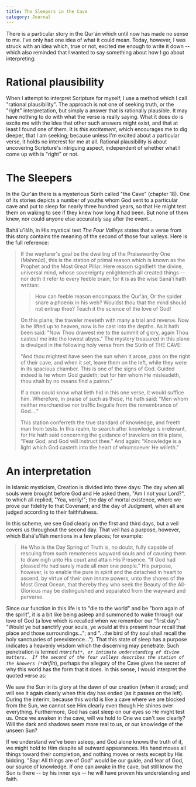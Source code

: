 ```yaml
---
title: The Sleepers in the Cave
category: Journal
---
```


There is a particular story in the Qur'án which until now has made no
sense to me.  I've only had one idea of what it could mean.  Today,
however, I was struck with an idea which, true or not, excited me enough
to write it down -- which also reminded that I wanted to say something
about how I go about interpreting:

# Rational plausibility

When I attempt to interpret Scripture for myself, I use a method which I
call "rational plausibility".  The approach is not one of seeking truth,
or the "right" interpretation, but simply a answer that is rationally
plausible.  It may have nothing to do with what the verse is really
saying.  What it does do is excite me with the idea that other such
answers might exist, and that at least I found one of them.  It is *this
excitement*, which encourages me to dig deeper, that I am seeking;
because unless I'm excited about a particular verse, it holds no
interest for me at all.  Rational plausibility is about uncovering
Scripture's intriguing aspect, independent of whether what I come up
with is "right" or not.

# The Sleepers

In the Qur'án there is a mysterious Súrih called "the Cave" (chapter
18).  One of its stories depicts a number of youths whom God sent to a
particular cave and put to sleep for nearly three hundred years, so that
He might test them on waking to see if they knew how long it had been.
But none of them knew, nor could anyone else accurately say after the
event...

Bahá'u'lláh, in His mystical text *The Four Valleys* states that a verse
from this story contains the meaning of the second of those four
valleys.  Here is the full reference:

> If the wayfarer's goal be the dwelling of the Praiseworthy One
> (Mahmúd), this is the station of primal reason which is known as the
> Prophet and the Most Great Pillar.  Here reason signifieth the divine,
> universal mind, whose sovereignty enlighteneth all created things --
> nor doth it refer to every feeble brain; for it is as the wise Saná'í
> hath written:
>
> > How can feeble reason encompass the Qur'án,
>     Or the spider snare a phoenix in his web?
>     Wouldst thou that the mind should not entrap thee?
>     Teach it the science of the love of God!
>
> On this plane, the traveler meeteth with many a trial and reverse.
> Now is he lifted up to heaven, now is he cast into the depths.  As it
> hath been said: "Now Thou drawest me to the summit of glory, again
> Thou castest me into the lowest abyss."  The mystery treasured in this
> plane is divulged in the following holy verse from the Súrih of THE
> CAVE:
>
> "And thou mightest have seen the sun when it arose, pass on the right
> of their cave, and when it set, leave them on the left, while they
> were in its spacious chamber.  This is one of the signs of God.
> Guided indeed is he whom God guideth; but for him whom He misleadeth,
> thou shalt by no means find a patron."
>
> If a man could know what lieth hid in this one verse, it would suffice
> him.  Wherefore, in praise of such as these, He hath said: "Men whom
> neither merchandise nor traffic beguile from the remembrance of
> God...."
>
> This station conferreth the true standard of knowledge, and freeth man
> from tests.  In this realm, to search after knowledge is irrelevant,
> for He hath said concerning the guidance of travelers on this plane,
> "Fear God, and God will instruct thee."  And again: "Knowledge is a
> light which God casteth into the heart of whomsoever He willeth."

# An interpretation

In Islamic mysticism, Creation is divided into three days: The day when
all souls were brought before God and He asked them, "Am I not your
Lord?", to which all replied, "Yea, verily!"; the day of mortal
existence, where we prove our fidelity to that Covenant; and the day of
Judgment, when all are judged according to their faithfulness.

In this scheme, we see God clearly on the first and third days, but a
veil covers us throughout the second day.  That veil has a purpose,
however, which Bahá'u'lláh mentions in a few places; for example:

> He Who is the Day Spring of Truth is, no doubt, fully capable of
> rescuing from such remoteness wayward souls and of causing them to
> draw nigh unto His court and attain His Presence.  "If God had pleased
> He had surely made all men one people."  His purpose, however, is to
> enable the pure in spirit and the detached in heart to ascend, by
> virtue of their own innate powers, unto the shores of the Most Great
> Ocean, that thereby they who seek the Beauty of the All-Glorious may
> be distinguished and separated from the wayward and perverse.

Since our function in this life is to "die to the world" and be "born
again of the spirit", it is a bit like being asleep and summoned to wake
through our love of God (a love which is recalled when we remember our
"first day": "Would ye but sanctify your souls, ye would at this present
hour recall that place and those surroundings..."; and "...the bird of
thy soul shall recall the holy sanctuaries of preexistence...").  That
this state of sleep has a purpose indicates a heavenly wisdom which the
discerning may penetrate.  Such penetration is termed *ma`rifat*, or
intimate understanding of divine matters.  If the second of the four
valleys describes the station of the knowers (*`árifín*), perhaps the
allegory of the Cave gives the secret of why this world has the form
that it does.  In this sense, I would interpret the quoted verse as:

We saw the Sun in its glory at the dawn of our creation (when it arose);
and will see it again clearly when this day has ended (as it passes on
the left).  During the interim, because this world is like a cave where
we are blocked from the Sun, we cannot see Him clearly even though He
shines over everything.  Furthermore, God has cast sleep on our eyes so
He might test us.  Once we awaken in the cave, will we hold to One we
can't see clearly?  Will the dark and shadows seem more real to us, or
our knowledge of the unseen Sun?

If we understand we've been asleep, and God alone knows the truth of it,
we might hold to Him despite all outward appearances.  His hand moves
all things toward their completion, and nothing moves or rests except by
His bidding.  "Say: All things are of God" would be our guide, and fear
of God, our source of knowledge.  If one can awake in the cave, but
still know the Sun is there -- by his inner eye -- he will have proven
his understanding and faith.


